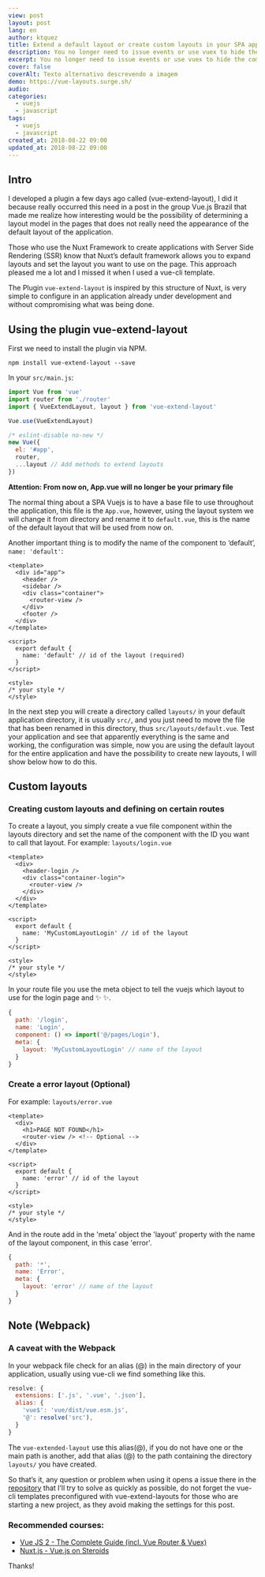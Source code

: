 ```yaml
---
view: post
layout: post
lang: en
author: ktquez
title: Extend a default layout or create custom layouts in your SPA application Vue.js
description: You no longer need to issue events or use vuex to hide the components of basic layout on certain routes of your application.
excerpt: You no longer need to issue events or use vuex to hide the components of basic layout on certain routes of your application.
cover: false
coverAlt: Texto alternativo descrevendo a imagem
demo: https://vue-layouts.surge.sh/
audio: 
categories:
  - vuejs
  - javascript
tags: 
  - vuejs
  - javascript
created_at: 2018-08-22 09:00
updated_at: 2018-08-22 09:00
---
```


## Intro

I developed a plugin a few days ago called (vue-extend-layout), I did it because really occurred this need in a post in the group Vue.js Brazil that made me realize how interesting would be the possibility of determining a layout model in the pages that does not really need the appearance of the default layout of the application.

Those who use the Nuxt Framework to create applications with Server Side Rendering (SSR) know that Nuxt’s default framework allows you to expand layouts and set the layout you want to use on the page. This approach pleased me a lot and I missed it when I used a vue-cli template.

The Plugin `vue-extend-layout` is inspired by this structure of Nuxt, is very simple to configure in an application already under development and without compromising what was being done.

## Using the plugin vue-extend-layout

First we need to install the plugin via NPM.

`npm install vue-extend-layout --save`

In your `src/main.js`:

```js
import Vue from 'vue'
import router from './router'
import { VueExtendLayout, layout } from 'vue-extend-layout'

Vue.use(VueExtendLayout)

/* eslint-disable no-new */
new Vue({
  el: '#app',
  router,
  ...layout // Add methods to extend layouts
})
```
**Attention: From now on, App.vue will no longer be your primary file**


The normal thing about a SPA Vuejs is to have a base file to use throughout the application, this file is the `App.vue`, however, using the layout system we will change it from directory and rename it to `default.vue`, this is the name of the default layout that will be used from now on.

Another important thing is to modify the name of the component to ‘default’, `name: 'default'`:

```vue
<template>
  <div id="app">
    <header />
    <sidebar />
    <div class="container">
      <router-view />
    </div>
    <footer />
  </div>
</template>

<script>
  export default {
    name: 'default' // id of the layout (required)
  }
</script>

<style>
/* your style */
</style>
```

In the next step you will create a directory called `layouts/` in your default application directory, it is usually `src/`, and you just need to move the file that has been renamed in this directory, thus `src/layouts/default.vue`. Test your application and see that apparently everything is the same and working, the configuration was simple, now you are using the default layout for the entire application and have the possibility to create new layouts, I will show below how to do this.

## Custom layouts

### Creating custom layouts and defining on certain routes

To create a layout, you simply create a vue file component within the layouts directory and set the name of the component with the ID you want to call that layout. For example: `layouts/login.vue`

```vue
<template>
  <div>
    <header-login />
    <div class="container-login">
      <router-view />
    </div>
  </div>
</template>

<script>
  export default {
    name: 'MyCustomLayoutLogin' // id of the layout
  }
</script>

<style>
/* your style */
</style>
```

In your route file you use the meta object to tell the vuejs which layout to use for the login page and ✨ ✨.

```js
{
  path: '/login',
  name: 'Login',
  component: () => import('@/pages/Login'),
  meta: {
    layout: 'MyCustomLayoutLogin' // name of the layout
  }
}
```

<lazy-load 
  tag="img" 
  :data="{ src: 'https://cdn-images-1.medium.com/max/800/0*7usSMDPmL6KydTZM.gif' }" />


### Create a error layout (Optional)
For example: `layouts/error.vue`

```vue
<template>
  <div>
    <h1>PAGE NOT FOUND</h1>
    <router-view /> <!-- Optional -->
  </div>
</template>

<script>
  export default {
    name: 'error' // id of the layout
  }
</script>

<style>
/* your style */
</style>
```

And in the route add in the 'meta' object the 'layout' property with the name of the layout component, in this case 'error'.

```js
{
  path: '*',
  name: 'Error',
  meta: {
    layout: 'error' // name of the layout
  }
}
```

## Note (Webpack)

### A caveat with the Webpack

In your webpack file check for an alias (@) in the main directory of your application, usually using vue-cli we find something like this.

```js
resolve: {
  extensions: ['.js', '.vue', '.json'],
  alias: {
    'vue$': 'vue/dist/vue.esm.js',
    '@': resolve('src'),
  }
}
```

The `vue-extended-layout` use this alias(@), if you do not have one or the main path is another, add that alias (@) to the path containing the directory `layouts/` you have created.

So that’s it, any question or problem when using it opens a issue there in the [repository](https://github.com/ktquez/vue-extend-layout) that I’ll try to solve as quickly as possible, do not forget the vue-cli templates preconfigured with vue-extend-layouts for those who are starting a new project, as they avoid making the settings for this post.

### Recommended courses:

- [Vue JS 2 - The Complete Guide (incl. Vue Router & Vuex)](http://bit.ly/vue-js-2-the-complete-guide-vuex-and-vue-router)
- [Nuxt.js - Vue.js on Steroids](http://bit.ly/nuxtjs-udemy)

Thanks!
